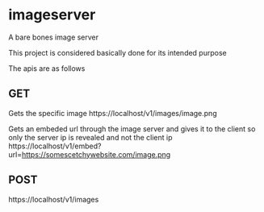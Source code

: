 # imageserver
A bare bones image server

This project is considered basically done for its intended purpose

The apis are as follows

## GET
Gets the specific image
https://localhost/v1/images/image.png

Gets an embeded url through the image server and gives it to the client so only the server ip is revealed and not the client ip
https://localhost/v1/embed?url=https://somescetchywebsite.com/image.png

## POST
https://localhost/v1/images

